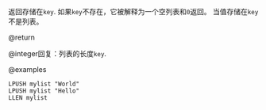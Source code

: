 返回存储在`key`.
如果`key`不存在，它被解释为一个空列表和`0`返回。
当值存储在`key`不是列表。

@return

@integer回复：列表的长度`key`.

@examples

```cli
LPUSH mylist "World"
LPUSH mylist "Hello"
LLEN mylist
```
